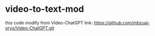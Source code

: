 # video-to-text-mod
this code modify from Video-ChatGPT
link: https://github.com/mbzuai-oryx/Video-ChatGPT.git
